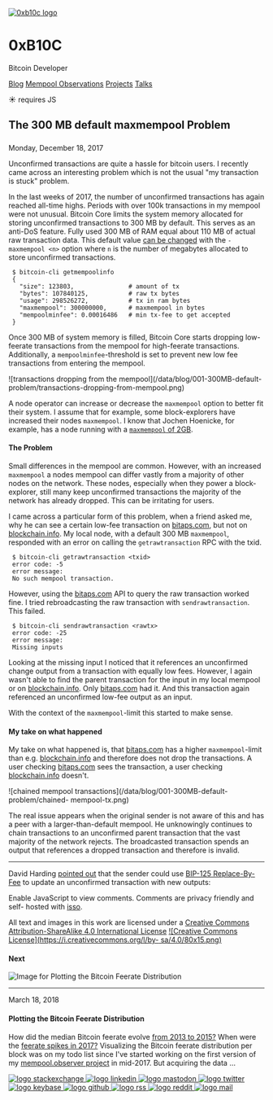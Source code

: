 [ ![0xb10c logo](/0xb10c.png) ](/)

# 0xB10C

Bitcoin Developer

[Blog](/) [Mempool Observations](/mempool-observations) [Projects](/projects)
[Talks](/talks)

☀  requires JS

##  The 300 MB default maxmempool Problem

#####

Monday, December 18, 2017

Unconfirmed transactions are quite a hassle for bitcoin users. I recently came
across an interesting problem which is not the usual "my transaction is stuck"
problem.

In the last weeks of 2017, the number of unconfirmed transactions has again
reached all-time highs. Periods with over 100k transactions in my mempool were
not unusual. Bitcoin Core limits the system memory allocated for storing
unconfirmed transactions to 300 MB by default. This serves as an anti-DoS
feature. Fully used 300 MB of RAM equal about 110 MB of actual raw transaction
data. This default value [can be
changed](https://en.bitcoin.it/wiki/Running_Bitcoin) with the `-maxmempool
<n>` option where `n` is the number of megabytes allocated to store
unconfirmed transactions.

    
    
     $ bitcoin-cli getmempoolinfo
     {
       "size": 123803,               # amount of tx
       "bytes": 107840125,           # raw tx bytes
       "usage": 298526272,           # tx in ram bytes
       "maxmempool": 300000000,      # maxmempool in bytes
       "mempoolminfee": 0.00016486   # min tx-fee to get accepted
     }
    

Once 300 MB of system memory is filled, Bitcoin Core starts dropping low-
feerate transactions from the mempool for high-feerate transactions.
Additionally, a `mempoolminfee`-threshold is set to prevent new low fee
transactions from entering the mempool.

![transactions dropping from the mempool](/data/blog/001-300MB-default-
problem/transactions-dropping-from-mempool.png)

A node operator can increase or decrease the `maxmempool` option to better fit
their system. I assume that for example, some block-explorers have increased
their nodes `maxmempool`. I know that Jochen Hoenicke, for example, has a node
running with a [`maxmempool` of
2GB](https://www.reddit.com/r/Bitcoin/comments/7i6rnu/why_is_no_one_talking_about_the_178000/dqx5osf/).

#### The Problem

Small differences in the mempool are common. However, with an increased
`maxmempool` a nodes mempool can differ vastly from a majority of other nodes
on the network. These nodes, especially when they power a block-explorer,
still many keep unconfirmed transactions the majority of the network has
already dropped. This can be irritating for users.

I came across a particular form of this problem, when a friend asked me, why
he can see a certain low-fee transaction on [bitaps.com](https://bitaps.com),
but not on [blockchain.info](https://blockchain.info). My local node, with a
default 300 MB `maxmempool`, responded with an error on calling the
`getrawtransaction` RPC with the txid.

    
    
     $ bitcoin-cli getrawtransaction <txid>
     error code: -5
     error message:
     No such mempool transaction.
    

However, using the [bitaps.com](https://bitaps.com) API to query the raw
transaction worked fine. I tried rebroadcasting the raw transaction with
`sendrawtransaction`. This failed.

    
    
     $ bitcoin-cli sendrawtransaction <rawtx>
     error code: -25
     error message:
     Missing inputs
    

Looking at the missing input I noticed that it references an unconfirmed
change output from a transaction with equally low fees. However, I again
wasn't able to find the parent transaction for the input in my local mempool
or on [blockchain.info](https://blockchain.info). Only
[bitaps.com](https://bitaps.com) had it. And this transaction again referenced
an unconfirmed low-fee output as an input.

With the context of the `maxmempool`-limit this started to make sense.

#### My take on what happened

My take on what happened is, that [bitaps.com](https://bitaps.com) has a
higher `maxmempool`-limit than e.g. [blockchain.info](https://blockchain.info)
and therefore does not drop the transactions. A user checking
[bitaps.com](https://bitaps.com) sees the transaction, a user checking
[blockchain.info](https://blockchain.info) doesn't.

![chained mempool transactions](/data/blog/001-300MB-default-problem/chained-
mempool-tx.png)

The real issue appears when the original sender is not aware of this and has a
peer with a larger-than-default mempool. He unknowingly continues to chain
transactions to an unconfirmed parent transaction that the vast majority of
the network rejects. The broadcasted transaction spends an output that
references a dropped transaction and therefore is invalid.

* * *

David Harding [pointed
out](https://twitter.com/hrdng/status/955492510998069249) that the sender
could use [BIP-125 Replace-By-
Fee](https://github.com/bitcoin/bips/blob/master/bip-0125.mediawiki) to update
an unconfirmed transaction with new outputs:

Enable JavaScript to view comments. Comments are privacy friendly and self-
hosted with [isso](https://posativ.org/isso/).

All text and images in this work are licensed under a [Creative Commons
Attribution-ShareAlike 4.0 International
License](http://creativecommons.org/licenses/by-sa/4.0/) [![Creative Commons
License](https://i.creativecommons.org/l/by-
sa/4.0/80x15.png)](http://creativecommons.org/licenses/by-sa/4.0/)

#### Next

![Image for Plotting the Bitcoin Feerate
Distribution](/data/blog/002-plotting-feerate-distribution/twitter.png)
[](/blog/002-plotting-the-bitcoin-feerate-distribution/)

* * *

March 18, 2018

#### Plotting the Bitcoin Feerate Distribution

How did the median Bitcoin feerate evolve [from 2013 to
2015?](https://transactionfee.info/charts/feerate/median?avg=7&step=false&start=2013-01-01&end=2015-01-01)
When were the [feerate spikes in
2017?](https://transactionfee.info/charts/feerate/percentiles?avg=7&step=false&start=2017-01-01&end=2018-01-01)
Visualizing the Bitcoin feerate distribution per block was on my todo list
since I've started working on the first version of my [mempool.observer
project](/projects/mempool-observer-2017-version/) in mid-2017. But acquiring
the data …

[](/blog/002-plotting-the-bitcoin-feerate-distribution/)

[ ![logo stackexchange](/img/footer/stackexchange.svg)
](https://bitcoin.stackexchange.com/users/63817/0xb10c) [ ![logo
linkedin](/img/footer/linkedin.svg) ](https://linkedin.com/in/0xb10c) [ ![logo
mastodon](/img/footer/mastodon.svg) ](https://x0f.org/@0xb10c) [ ![logo
twitter](/img/footer/twitter.svg) ](https://twitter.com/0xb10c) [ ![logo
keybase](/img/footer/keybase.svg) ](https://keybase.io/b10c) [ ![logo
github](/img/footer/github.svg) ](https://github.com/0xb10c) [ ![logo
rss](/img/footer/rss.svg) ](https://b10c.me/feed.xml) [ ![logo
reddit](/img/footer/reddit.svg) ](https://reddit.com/u/0xb10c) [ ![logo
mail](/img/footer/gmail.svg) ](mailto:0xb10c+b10c-me@gmail.com)

